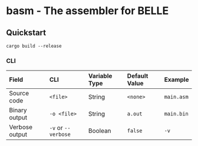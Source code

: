 # basm - The assembler for BELLE


## Quickstart

`cargo build --release`

### CLI

| Field | CLI | Variable Type | Default Value | Example |
| :---  | :-- | :------------ | :------------ | :------ |
| Source code | `<file>` | String | `<none>` | `main.asm` |
| Binary output | `-o <file>` | String | `a.out` | `main.bin` |
| Verbose output | `-v` or `--verbose` | Boolean | `false` | `-v` |
